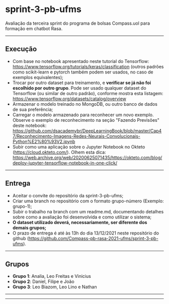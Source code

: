 # sprint-3-pb-ufms
Avaliação da terceira sprint do programa de bolsas Compass.uol para formação em chatbot Rasa.

---

## Execução
- Com base no notebook apresentado neste tutorial do Tensorflow: https://www.tensorflow.org/tutorials/keras/classification (outros padrões como scikit-learn e pytorch também podem ser usados, no caso de exemplos equivalentes);
- Trocar por outro dataset para treinamento, e **verificar se já não foi escolhido por outro grupo**. Pode ser usado qualquer dataset do Tensorflow (ou similar de outro padrão), conforme mostra esta listagem: https://www.tensorflow.org/datasets/catalog/overview
- Armazenar o modelo treinado no MongoDB, ou outro banco de dados de sua preferência;
- Carregar o modelo armazenado para reconhecer um novo exemplo. Observe o exemplo de reconhecimento na seção "Fazendo Previsões" deste notebook: https://github.com/dsacademybr/DeepLearningBook/blob/master/Cap47/Reconhecimento-Imagens-Redes-Neurais-Convolucionais-Python%E2%80%93V2.ipynb
- Subir como uma aplicação sobre o Jupyter Notebook no Okteto (https://cloud.okteto.com/). Olhem esta dica: https://web.archive.org/web/20200625071435/https://okteto.com/blog/deploy-jupyter-tensorflow-notebook-in-one-click/

---

## Entrega
- Aceitar o convite do repositório da sprint-3-pb-ufms;
- Criar uma branch no repositório com o formato grupo-número (Exemplo: grupo-1);
- Subir o trabalho na branch com um readme.md, documentando detalhes sobre como a avaliação foi desenvolvida e como utilizar o sistema;
- **O dataset utilizado deverá, necessariamente, ser diferente dos demais grupos;**
- O prazo de entrega é até às 13h do dia 13/12/2021 neste repositório do github (https://github.com/Compass-pb-rasa-2021-ufms/sprint-3-pb-ufms).

---

## Grupos
- **Grupo 1**: Analia, Leo Freitas e Vinicius
- **Grupo 2**: Daniel, Filipe e João
- **Grupo 3**: Leo Biazom, Leo Lino e Nathan

---
---
